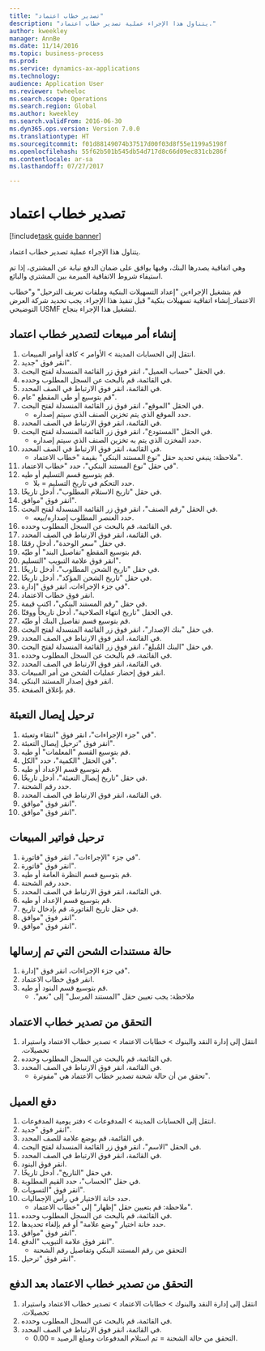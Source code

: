 ```yaml
--- 
title: "تصدير خطاب اعتماد"
description: "يتناول هذا الإجراء عملية تصدير خطاب اعتماد."
author: kweekley
manager: AnnBe
ms.date: 11/14/2016
ms.topic: business-process
ms.prod: 
ms.service: dynamics-ax-applications
ms.technology: 
audience: Application User
ms.reviewer: twheeloc
ms.search.scope: Operations
ms.search.region: Global
ms.author: kweekley
ms.search.validFrom: 2016-06-30
ms.dyn365.ops.version: Version 7.0.0
ms.translationtype: HT
ms.sourcegitcommit: f01d88149074b37517d00f03d8f55e1199a5198f
ms.openlocfilehash: 55f62b501b545db54d717d8c66d09ec831cb286f
ms.contentlocale: ar-sa
ms.lasthandoff: 07/27/2017

---
```

# <a name="export-a-letter-of-credit"></a>تصدير خطاب اعتماد

[!include[task guide banner](../../includes/task-guide-banner.md)]

يتناول هذا الإجراء عملية تصدير خطاب اعتماد.

وهي اتفاقية يصدرها البنك، وفيها يوافق على ضمان الدفع نيابة عن المشتري، إذا تم استيفاء شروط الاتفاقية المبرمة بين المشتري والبائع.



قم بتشغيل الإجراءين "إعداد التسهيلات البنكية وملفات تعريف الترحيل" و"خطاب الاعتماد_إنشاء اتفاقية تسهيلات بنكية" قبل تنفيذ هذا الإجراء. يجب تحديد شركة العرض التوضيحي USMF لتشغيل هذا الإجراء بنجاح.




## <a name="create-sales-order-for-export-letter-of-credit"></a>إنشاء أمر مبيعات لتصدير خطاب اعتماد
1. انتقل إلى الحسابات المدينة > الأوامر > كافة أوامر المبيعات.
2. انقر فوق "جديد".
3. في الحقل "حساب العميل"، انقر فوق زر القائمة المنسدلة لفتح البحث.
4. في القائمة، قم بالبحث عن السجل المطلوب وحدده.
5. في القائمة، انقر فوق الارتباط في الصف المحدد.
6. قم بتوسيع أو طي المقطع "عام".
7. في الحقل "الموقع"، انقر فوق زر القائمة المنسدلة لفتح البحث.
    * حدد الموقع الذي يتم تخزين الصنف الذي سيتم إصداره.  
8. في القائمة، انقر فوق الارتباط في الصف المحدد.
9. في الحقل "المستودع"، انقر فوق زر القائمة المنسدلة لفتح البحث.
    * حدد المخزن الذي يتم به تخزين الصنف الذي سيتم إصداره.  
10. في القائمة، انقر فوق الارتباط في الصف المحدد.
    * ملاحظة: ينبغي تحديد حقل "نوع المستند البنكي" بقيمة "‏‫خطاب الاعتماد‬".  
11. في حقل "‏‫نوع المستند البنكي‬"، حدد "خطاب الاعتماد".
12. قم بتوسيع قسم التسليم أو طيه.
    * حدد ‏‫التحكم في تاريخ التسليم‬ = بلا.  
13. في حقل "‏‫تاريخ الاستلام المطلوب‬‬"، أدخل تاريخًا.
14. انقر فوق "موافق".
15. في الحقل "رقم الصنف"، انقر فوق زر القائمة المنسدلة لفتح البحث.
    * حدد العنصر المطلوب إصداره/بيعه.  
16. في القائمة، قم بالبحث عن السجل المطلوب وحدده.
17. في القائمة، انقر فوق الارتباط في الصف المحدد.
18. في حقل "سعر الوحدة"، أدخل رقمًا.
19. قم بتوسيع المقطع "تفاصيل البند" أو طيّه.
20. انقر فوق علامة التبويب "التسليم".
21. في حقل "‏‫تاريخ الشحن المطلوب‬"، أدخل تاريخًا.
22. في حقل "‏‫تاريخ الشحن المؤكد‬"، أدخل تاريخًا.
23. في جزء الإجراءات، انقر فوق "إدارة".
24. انقر فوق خطاب الاعتماد.
25. في حقل "رقم المستند البنكي"، اكتب قيمة.
26. في الحقل "تاريخ انتهاء الصلاحية"، أدخل تاريخاً ووقتًا.
27. قم بتوسيع قسم تفاصيل البنك أو طيّه.
28. في حقل "‏‫بنك الإصدار‬"، انقر فوق زر القائمة المنسدلة لفتح البحث.
29. في القائمة، انقر فوق الارتباط في الصف المحدد.
30. في حقل "‏‫البنك المُبلغ‬"، انقر فوق زر القائمة المنسدلة لفتح البحث.
31. في القائمة، قم بالبحث عن السجل المطلوب وحدده.
32. في القائمة، انقر فوق الارتباط في الصف المحدد.
33. انقر فوق إحضار عمليات الشحن من أمر المبيعات.
34. انقر فوق إصدار المستند البنكي.
35. قم بإغلاق الصفحة.

## <a name="post-packing-slip"></a>ترحيل إيصال التعبئة
1. في "جزء الإجراءات"، انقر فوق "انتقاء وتعبئة‬".
2. انقر فوق "ترحيل إيصال التعبئة".
3. قم بتوسيع القسم "المعلمات" أو طيه.
4. في الحقل "الكمية"، حدد "الكل".
5. قم بتوسيع قسم الإعداد أو طيه.
6. في حقل "‏‫تاريخ إيصال التعبئة‬"، أدخل تاريخًا.
7. حدد رقم الشحنة.
8. في القائمة، انقر فوق الارتباط في الصف المحدد.
9. انقر فوق "موافق".
10. انقر فوق "موافق".

## <a name="post-sales-invoice"></a>‏‫ترحيل فواتير المبيعات
1. في جزء "الإجراءات"، انقر فوق "فاتورة".
2. انقر فوق "فاتورة".
3. قم بتوسيع قسم النظرة العامة أو طيه.
4. حدد رقم الشحنة.
5. في القائمة، انقر فوق الارتباط في الصف المحدد.
6. قم بتوسيع قسم الإعداد أو طيه.
7. في حقل تاريخ الفاتورة، قم بإدخال تاريخ.
8. انقر فوق "موافق".
9. انقر فوق "موافق".

## <a name="shipment-document-submitted-status"></a>حالة مستندات الشحن التي تم إرسالها
1. في جزء الإجراءات، انقر فوق "إدارة".
2. انقر فوق خطاب الاعتماد.
3. قم بتوسيع قسم البنود أو طيه.
    * ملاحظة: يجب تعيين حقل "‏‫المستند المرسل" إلى "نعم".  

## <a name="verify-export-letter-of-credit"></a>التحقق من تصدير خطاب الاعتماد
1. انتقل إلى ‏‫إدارة النقد والبنوك > خطابات الاعتماد > تصدير خطاب الاعتماد واستيراد تحصيلات.
2. في القائمة، قم بالبحث عن السجل المطلوب وحدده.
3. في القائمة، انقر فوق الارتباط في الصف المحدد.
    * تحقق من أن حالة شحنة ‏‫تصدير خطاب الاعتماد‬ هي "مفوترة".  

## <a name="customer-payment"></a>دفع العميل
1. انتقل إلى الحسابات المدينة > المدفوعات‬ > دفتر يومية المدفوعات‬‬.
2. انقر فوق "جديد".
3. في القائمة، قم بوضع علامة للصف المحدد.
4. في الحقل "الاسم"، انقر فوق زر القائمة المنسدلة لفتح البحث.
5. في القائمة، انقر فوق الارتباط في الصف المحدد.
6. انقر فوق البنود.
7. في حقل "التاريخ"، أدخل تاريخًا.
8. في حقل "الحساب"، حدد القيم المطلوبة.
9. انقر فوق "التسويات".
10. حدد خانة الاختيار في رأس الإجماليات.
    * ملاحظة: قم بتعيين حقل "إظهار" إلى "خطاب الاعتماد".  
11. في القائمة، قم بالبحث عن السجل المطلوب وحدده.
12. حدد خانة اختيار "وضع علامة" أو قم بإلغاء تحديدها.
13. انقر فوق "موافق".
14. انقر فوق علامة التبويب "الدفع".
    * التحقق من رقم المستند البنكي وتفاصيل رقم الشحنة  
15. انقر فوق "ترحيل".

## <a name="verify-export-letter-of-credit-after-payment"></a>التحقق من تصدير خطاب الاعتماد بعد الدفع
1. انتقل إلى ‏‫إدارة النقد والبنوك > خطابات الاعتماد > تصدير خطاب الاعتماد واستيراد تحصيلات.
2. في القائمة، قم بالبحث عن السجل المطلوب وحدده.
3. في القائمة، انقر فوق الارتباط في الصف المحدد.
    * التحقق من حالة الشحنة = تم استلام المدفوعات ومبلغ الرصيد = 0.00.  


